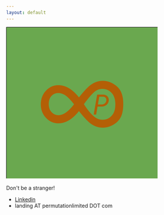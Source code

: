 ```yaml
---
layout: default
---
```


![Logo](/assets/PermutationLimited.png)

Don't be a stranger!

* [Linkedin](https://www.linkedin.com/company/permutation-limited)
* landing AT permutationlimited DOT com

